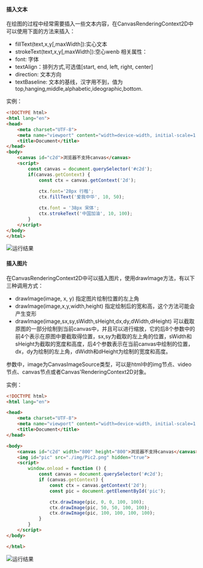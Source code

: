 #### 插入文本
在绘图的过程中经常需要插入一些文本内容，在CanvasRenderingContext2D中可以使用下面的方法来插入：
* fillText(text,x,y[,maxWidth]):实心文本
* strokeText(text,x,y[,maxWidth]):空心wenb
相关属性：
* font: 字体
* textAlign：排列方式,可选值[start, end, left, right, center]
* direction: 文本方向
* textBaseline: 文本的基线，汉字用不到，值为top,hanging,middle,alphabetic,ideographic,bottom.

实例：
```html
<!DOCTYPE html>
<html lang="en">
<head>
    <meta charset="UTF-8">
    <meta name="viewport" content="width=device-width, initial-scale=1.0">
    <title>Document</title>
</head>
<body>
    <canvas id="c2d">浏览器不支持canvas</canvas>
    <script>
        const canvas = document.querySelector('#c2d');
        if(canvas.getContext) {
            const ctx = canvas.getContext('2d');
            
            ctx.font='28px 行楷';
            ctx.fillText('爱我中华', 10, 50);

            ctx.font = '38px 宋体';
            ctx.strokeText('中国加油', 10, 100);
        }
    </script>
</body>
</html>
```
![运行结果](https://upload-images.jianshu.io/upload_images/2789632-662fe73fee1aab79.png?imageMogr2/auto-orient/strip%7CimageView2/2/w/1240)

#### 插入图片
在CanvasRenderingContext2D中可以插入图片，使用drawImage方法，有以下三种调用方式：
* drawImage(image, x, y)
指定图片绘制位置的左上角
* drawImage(image,x,y,width,height)
指定绘制后的宽和高，这个方法可能会产生变形
* drawImage(image,sx,sy,sWidth,sHeight,dx,dy,dWidth,dHeight)
可以截取原图的一部分绘制到当前canvas中，并且可以进行缩放，它的后8个参数中的前4个表示在原图中要截取得位置，sx,sy为截取的左上角的位置，sWidth和sHeight为截取的宽度和高度，后4个参数表示在当前canvas中绘制的位置，dx，dy为绘制的左上角，dWidth和dHeight为绘制的宽度和高度。

参数中，image为CanvasImageSource类型，可以是html中的img节点、video节点、canvas节点或者Canvas'RenderingContext2D对象。

实例：
```html
<!DOCTYPE html>
<html lang="en">

<head>
    <meta charset="UTF-8">
    <meta name="viewport" content="width=device-width, initial-scale=1.0">
    <title>Document</title>
</head>

<body>
    <canvas id="c2d" width="800" height="800">浏览器不支持canvas</canvas>
    <img id="pic" src="./img/Pic2.png" hidden="true">
    <script>
        window.onload = function () {
            const canvas = document.querySelector('#c2d');
            if (canvas.getContext) {
                const ctx = canvas.getContext('2d');
                const pic = document.getElementById('pic');

                ctx.drawImage(pic, 0, 0, 100, 100);
                ctx.drawImage(pic, 50, 50, 100, 100);
                ctx.drawImage(pic, 100, 100, 100, 100);
            }
        }
    </script>
</body>

</html>
```
![运行结果](https://upload-images.jianshu.io/upload_images/2789632-6398bb6e840c8e2c.png?imageMogr2/auto-orient/strip%7CimageView2/2/w/1240)
